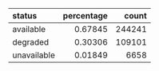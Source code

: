 | status      |   percentage |   count |
|:------------|-------------:|--------:|
| available   |      0.67845 |  244241 |
| degraded    |      0.30306 |  109101 |
| unavailable |      0.01849 |    6658 |